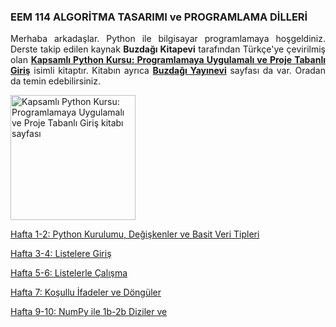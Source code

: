 <h3>EEM 114 ALGORİTMA TASARIMI ve PROGRAMLAMA DİLLERİ</h3>
<p align="justify">Merhaba arkadaşlar. Python ile bilgisayar programlamaya hoşgeldiniz. Derste takip edilen kaynak <b>Buzdağı Kitapevi</b> tarafından Türkçe'ye çevirilmiş olan <a href="https://www.buzdagikitabevi.com/kapsamli-python-kursu-programlamaya-uygulamali-ve-proje-tabanli-giris" target="_blank"><b>Kapsamlı Python Kursu: Programlamaya Uygulamalı ve Proje Tabanlı Giriş</b></a> isimli kitaptır. Kitabın ayrıca <a href="https://buzdagiyayinevi.com/kapsamli-python-kursu-programlamaya-uygulamali-ve-proje-tabanli-giris/" target="_blank"><b>Buzdağı Yayınevi</b></a> sayfası da var. Oradan da temin edebilirsiniz.</p>

<img src="https://buzdagiyayinevi.com/wp-content/uploads/2022/02/Python-Crash-Course-Kapak-scaled.jpg" target="_blank" alt="Kapsamlı Python Kursu: Programlamaya Uygulamalı ve Proje Tabanlı Giriş kitabı sayfası" width="200" height=auto>

<a href="https://github.com/mtahakoroglu/gumushane-EEM-kodlama/tree/main/EEM114/lecture/week-01-02" target="_blank">Hafta 1-2: Python Kurulumu, Değişkenler ve Basit Veri Tipleri</a><br>

<a href="https://github.com/mtahakoroglu/gumushane-EEM-kodlama/tree/main/EEM114/lecture/week-03-04" target="_blank">Hafta 3-4: Listelere Giriş</a><br>

<a href="https://github.com/mtahakoroglu/gumushane-EEM-kodlama/tree/main/EEM114/lecture/week-05-06" target="_blank">Hafta 5-6: Listelerle Çalışma</a><br>

<a href="https://github.com/mtahakoroglu/gumushane-EEM-kodlama/tree/main/EEM114/lecture/week-07" target="_blank">Hafta 7: Koşullu İfadeler ve Döngüler</a><br>

<a href="https://github.com/mtahakoroglu/gumushane-EEM-kodlama/tree/main/EEM114/lecture/week-09-10" target="_blank">Hafta 9-10: NumPy ile 1b-2b Diziler ve </a><br>